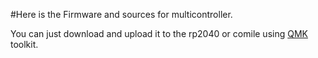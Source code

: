 #Here is the Firmware and sources for multicontroller.


You can just download and upload it to the rp2040 or comile using [QMK](https://github.com/qmk/qmk_firmware) toolkit.
